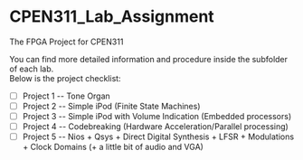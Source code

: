 # CPEN311_Lab_Assignment
The FPGA Project for CPEN311

You can find more detailed information and procedure inside the subfolder of each lab. <br />
Below is the project checklist:

 - [ ] Project 1 -- Tone Organ
 - [ ] Project 2 -- Simple iPod (Finite State Machines)
 - [ ] Project 3 -- Simple iPod with Volume Indication (Embedded processors)
 - [ ] Project 4 -- Codebreaking (Hardware Acceleration/Parallel processing)
 - [ ] Project 5 -- Nios + Qsys + Direct Digital Synthesis + LFSR + Modulations + Clock Domains (+ a little bit of audio and VGA)
